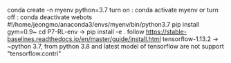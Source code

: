 conda create -n myenv python=3.7
turn on : conda activate myenv or turn off : conda deactivate
webots
#!/home/jeongmo/anaconda3/envs/myenv/bin/python3.7
pip install gym=0.9~
cd P7-RL-env -> pip install -e .
follow https://stable-baselines.readthedocs.io/en/master/guide/install.html
tensorflow-1.13.2 -> ~python 3.7, from python 3.8 and latest model of tensorflow are not support "tensorflow.contri"



